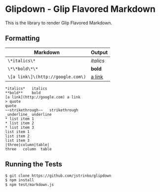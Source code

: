 Glipdown - Glip Flavored Markdown
=================================

This is the library to render Glip Flavored Markdown.

## Formatting

| Markdown | Output |
|----------|--------|
| `\*italics\*` | *italics* |
| `\*\*bold\*\*` | **bold** |
| `\[a link\]\(http://google.com\)` | [a link](http://google.com) |


```
*italics*	italics
**bold**	bold
[a link](http://google.com)	a link
> quote	
quote
~~strikethrough~~	strikethrough
_underline_	underline
* list item 1
* list item 2
* list item 3	
list item 1
list item 2
list item 3
|three|column|table|	
three	column	table
```

## Running the Tests

```bash
$ git clone https://github.com/jstrinko/glipdown
$ npm install
$ npm test/markdown.js
```
